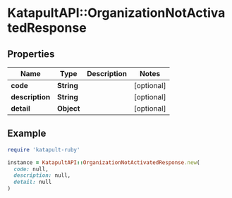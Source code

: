 # KatapultAPI::OrganizationNotActivatedResponse

## Properties

| Name | Type | Description | Notes |
| ---- | ---- | ----------- | ----- |
| **code** | **String** |  | [optional] |
| **description** | **String** |  | [optional] |
| **detail** | **Object** |  | [optional] |

## Example

```ruby
require 'katapult-ruby'

instance = KatapultAPI::OrganizationNotActivatedResponse.new(
  code: null,
  description: null,
  detail: null
)
```

